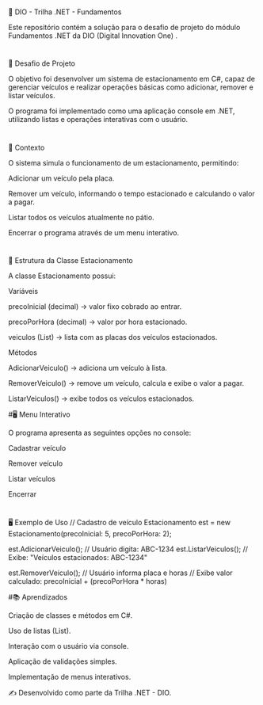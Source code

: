#
📌 DIO - Trilha .NET - Fundamentos

Este repositório contém a solução para o desafio de projeto do módulo Fundamentos .NET da DIO (Digital Innovation One)
.
#
🚀 Desafio de Projeto

O objetivo foi desenvolver um sistema de estacionamento em C#, capaz de gerenciar veículos e realizar operações básicas como adicionar, remover e listar veículos.

O programa foi implementado como uma aplicação console em .NET, utilizando listas e operações interativas com o usuário.
#
📖 Contexto

O sistema simula o funcionamento de um estacionamento, permitindo:

Adicionar um veículo pela placa.

Remover um veículo, informando o tempo estacionado e calculando o valor a pagar.

Listar todos os veículos atualmente no pátio.

Encerrar o programa através de um menu interativo.
#
📌 Estrutura da Classe Estacionamento

A classe Estacionamento possui:

Variáveis

precoInicial (decimal) → valor fixo cobrado ao entrar.

precoPorHora (decimal) → valor por hora estacionado.

veiculos (List<string>) → lista com as placas dos veículos estacionados.

Métodos

AdicionarVeiculo() → adiciona um veículo à lista.

RemoverVeiculo() → remove um veículo, calcula e exibe o valor a pagar.

ListarVeiculos() → exibe todos os veículos estacionados.

#🖥️ Menu Interativo

O programa apresenta as seguintes opções no console:

Cadastrar veículo

Remover veículo

Listar veículos

Encerrar
#
🖥️ Exemplo de Uso
// Cadastro de veículo
Estacionamento est = new Estacionamento(precoInicial: 5, precoPorHora: 2);

est.AdicionarVeiculo(); // Usuário digita: ABC-1234
est.ListarVeiculos();   // Exibe: "Veículos estacionados: ABC-1234"

est.RemoverVeiculo();   // Usuário informa placa e horas
// Exibe valor calculado: precoInicial + (precoPorHora * horas)

#📚 Aprendizados

Criação de classes e métodos em C#.

Uso de listas (List<string>).

Interação com o usuário via console.

Aplicação de validações simples.

Implementação de menus interativos.

✍️ Desenvolvido como parte da Trilha .NET - DIO.
